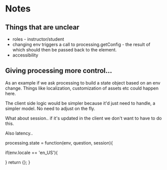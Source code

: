 # Notes

## Things that are unclear

* roles - instructor/student
* changing env triggers a call to processing.getConfig - the result of which should then be passed back to the element.
* accessibility


## Giving processing more control...


As an example if we ask processing to build a state object
based on an env change. Things like localization, customization of assets 
etc could happen here.

The client side logic would be simpler because it'd just need to handle, a simpler model.
No need to adjust on the fly.

What about session.. if it's updated in the client we don't want to have to do this.

Also latency.. 

processing.state = function(env, question, session){

  if(env.locale == 'en_US'){
    
  }
  return {};
}
